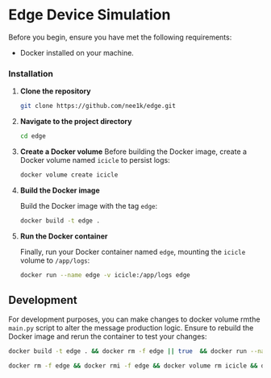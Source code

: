 # Edge Device Simulation

Before you begin, ensure you have met the following requirements:
- Docker installed on your machine.

### Installation

1. **Clone the repository**
    ```bash
    git clone https://github.com/nee1k/edge.git
    ```

2. **Navigate to the project directory**
    ```bash
    cd edge
    ```

3. **Create a Docker volume**
    Before building the Docker image, create a Docker volume named `icicle` to persist logs:

    ```bash
    docker volume create icicle
    ```

4. **Build the Docker image**

    Build the Docker image with the tag `edge`:

    ```bash
    docker build -t edge .
    ```

5. **Run the Docker container**

    Finally, run your Docker container named `edge`, mounting the `icicle` volume to `/app/logs`:

    ```bash
    docker run --name edge -v icicle:/app/logs edge
    ```

## Development

For development purposes, you can make changes to docker volume rmthe `main.py` script to alter the message production logic. Ensure to rebuild the Docker image and rerun the container to test your changes:

```bash
docker build -t edge . && docker rm -f edge || true  && docker run --name edge -v icicle:/app/logs edge
```

```bash
docker rm -f edge && docker rmi -f edge && docker volume rm icicle && docker build -t edge . && docker run --name edge -v icicle:/app/logs edge
```
